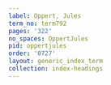```yaml
---
label: Oppert, Jules
term_no: term792
pages: '322'
no_spaces: OppertJules
pid: oppertjules
order: '0727'
layout: generic_index_term
collection: index-headings
---
```

